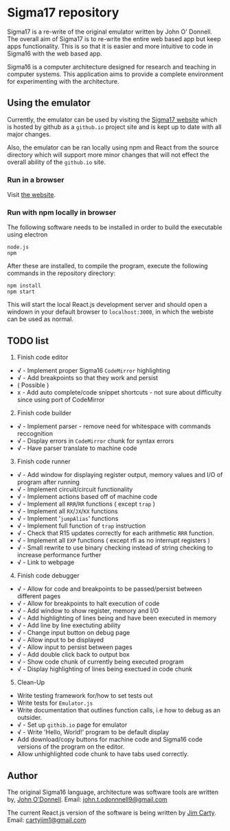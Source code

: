 # Sigma17 repository

Sigma17 is a re-write of the original emulator written by John O' Donnell. The overall aim of Sigma17 is to re-write the entire web based app but keep apps functionality. This is so that it is easier and more intuitive to code in Sigma16 with the web based app. 

Sigma16 is a computer architecture designed for research and teaching in computer systems.  This application aims to provide a complete environment for experimenting with the architecture.

## Using the emulator

Currently, the emulator can be used by visiting the [Sigma17 website](https://questiowo.github.io/Sigma17) which is hosted by github as a `github.io` project site and is kept up to date with all major changes.

Also, the emulator can be ran locally using npm and React from the source directory which will support more minor changes that will not effect the overall ability of the `github.io` site.

### Run in a browser

Visit [the website](https://questiowo.github.io/Sigma17).

### Run with npm locally in browser

The following software needs to be installed in order to build the executable using electron

    node.js
    npm

After these are installed, to compile the program, execute the following commands in the repository directory:

    npm install
    npm start

This will start the local React.js development server and should open a windown in your default browser to `localhost:3000`, in which the webiste can be used as normal.

## TODO list

1. Finish code editor
* √ - Implement proper Sigma16 `CodeMirror` highlighting
* √ - Add breakpoints so that they work and persist
* ( Possible )
* x - Add auto complete/code snippet shortcuts - not sure about difficulty since using port of CodeMirror

2. Finish code builder
* √ - Implement parser - remove need for whitespace with commands reccognition
* √ - Display errors in `CodeMirror` chunk for syntax errors
* √ - Have parser translate to machine code

3. Finish code runner
* √ - Add window for displaying register output, memory values and I/O of program after running
* √ - Implement circuit/circuit functionality
* √ - Implement actions based off of machine code
* √ - Implement all `RRR`/`RR` functions ( except `trap` )
* √ - Implement all `RX`/`JX`/`KX` functions
* √ - Implement '`jumpAlias`' functions
* √ - Implement full function of `trap` instruction
* √ - Check that R15 updates correctly for each arithmetic `RRR` function.
* √ - Implement all `EXP` functions ( except rfi as no interrupt registers )
* √ - Small rewrite to use binary checking instead of string checking to increase performance further
* √ - Link to webpage

4. Finish code debugger
* √ - Allow for code and breakpoints to be passed/persist between different pages
* √ - Allow for breakpoints to halt execution of code
* √ - Add window to show register, memory and I/O
* √ - Add highlighting of lines being and have been executed in memory
* √ - Add line by line exectuting ability
* √ - Change input button on debug page
* √ - Allow input to be displayed
* √ - Allow input to persist between pages
* √ - Add double click back to output box
* √ - Show code chunk of currently being executed program
* √ - Display highlighting of lines being exectued in code chunk

5. Clean-Up
* Write testing framework for/how to set tests out
* Write tests for `Emulator.js`
* Write documentation that outlines function calls, i.e how to debug as an outsider.
* √ - Set up `githib.io` page for emulator
* √ - Write 'Hello, World!' program to be default display
* Add download/copy buttons for machine code and Sigma16 code versions of the program on the editor.
* Allow unhighlighted code chunk to have tabs used correctly.

## Author

The original Sigma16 language, architecture was software tools are written by, [John O'Donnell](https://jtod.github.io/index.html). Email: john.t.odonnnell9@gmail.com

The current React.js version of the software is being written by [Jim Carty](https://questiowo.github.io). Email: cartyjim1@gmail.com
